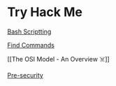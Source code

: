 # Try Hack Me

[Bash Scriptting](Bash%20Scriptting%20869a63fa68454e10b7dd3c2c86afe684.md)

[Find Commands](Try%20Hack%20Me%2004eebca90fd24726b1fa96b10455d5a5/Find%20Commands%20ff0254d8b41a48beb58715d406a0eb62.md)

[[The OSI Model - An Overview ☠️]]

[Pre-security](Try%20Hack%20Me%2004eebca90fd24726b1fa96b10455d5a5/Pre-security%2060b2aec55a9f4240b16990478d06b5aa.md)
